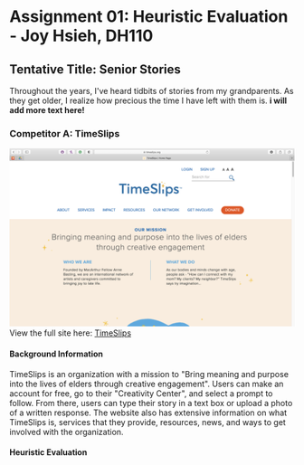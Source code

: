 # Assignment 01: Heuristic Evaluation - Joy Hsieh, DH110
## Tentative Title: Senior Stories
Throughout the years, I've heard tidbits of stories from my grandparents. As they get older, I realize how precious the time I have left with them is. **i will add more text here!**
### Competitor A: TimeSlips
![timeslips homepage](timeslips-screenshot.png)
View the full site here: [TimeSlips](http://timeslips.org)
#### Background Information
TimeSlips is an organization with a mission to "Bring meaning and purpose into the lives of elders through creative engagement". Users can make an account for free, go to their "Creativity Center", and select a prompt to follow. From there, users can type their story in a text box or upload a photo of a written response. The website also has extensive information on what TimeSlips is, services that they provide, resources, news, and ways to get involved with the organization.
#### Heuristic Evaluation

